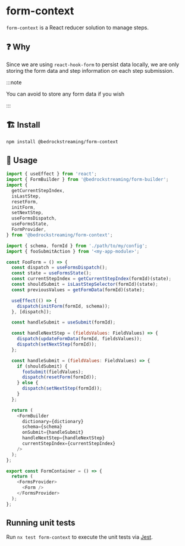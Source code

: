 # form-context

`form-context` is a React reducer solution to manage steps.

## :question: Why

Since we are using `react-hook-form` to persist data locally, we are only storing the form data and step information on each step submission.

:::note

You can avoid to store any form data if you wish

:::

## :building_construction: Install

```bash
npm install @bedrockstreaming/form-context
```

## :rocket: Usage

```js
import { useEffect } from 'react';
import { FormBuilder } from '@bedrockstreaming/form-builder';
import {
  getCurrentStepIndex,
  isLastStep,
  resetForm,
  initForm,
  setNextStep,
  useFormsDispatch,
  useFormsState,
  FormProvider,
} from '@bedrockstreaming/form-context';

import { schema, formId } from './path/to/my/config';
import { fooSubmitAction } from '<my-app-module>';

const FooForm = () => {
  const dispatch = useFormsDispatch();
  const state = useFormsState();
  const currentStepIndex = getCurrentStepIndex(formId)(state);
  const shouldSubmit = isLastStepSelector(formId)(state);
  const previousValues = getFormData(formId)(state);

  useEffect(() => {
    dispatch(initForm(formId, schema));
  }, [dispatch]);

  const handleSubmit = useSubmit(formId);

  const handleNextStep = (fieldsValues: FieldValues) => {
    dispatch(updateFormData(formId, fieldsValues));
    dispatch(setNextStep(formId));
  };

  const handleSubmit = (fieldValues: FieldValues) => {
    if (shouldSubmit) {
      fooSubmit(fieldValues);
      dispatch(resetForm(formId));
    } else {
      dispatch(setNextStep(formId));
    }
  };

  return (
    <FormBuilder
      dictionary={dictionary}
      schema={schema}
      onSubmit={handleSubmit}
      handleNextStep={handleNextStep}
      currentStepIndex={currentStepIndex}
    />
  );
};

export const FormContainer = () => {
  return (
    <FormsProvider>
      <Form />
    </FormsProvider>
  );
};
```

## Running unit tests

Run `nx test form-context` to execute the unit tests via [Jest](https://jestjs.io).
